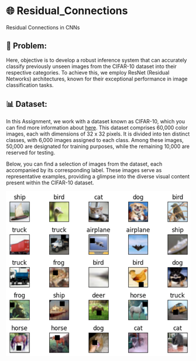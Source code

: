 # 🌐 Residual_Connections
Residual Connections in CNNs

## 📌 Problem:
Here, objective is to develop a robust inference system that can accurately classify previously unseen images from the CIFAR-10 dataset into their respective categories. To achieve this, we employ ResNet (Residual Networks) architectures, known for their exceptional performance in image classification tasks.

## 📊 Dataset:
In this Assignment, we work with a dataset known as CIFAR-10, which you can find more information about [here](https://www.cs.toronto.edu/~kriz/cifar.html). This dataset comprises 60,000 color images, each with dimensions of 32 x 32 pixels. It is divided into ten distinct classes, with 6,000 images assigned to each class. Among these images, 50,000 are designated for training purposes, while the remaining 10,000 are reserved for testing.

Below, you can find a selection of images from the dataset, each accompanied by its corresponding label. These images serve as representative examples, providing a glimpse into the diverse visual content present within the CIFAR-10 dataset.

![dataset_preview](Images/class_preview.png)
